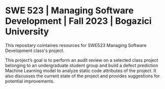 # SWE 523 | Managing Software Development | Fall 2023 | Bogazici University

This repositary cointaines resources for SWE523 Managing Software Development class's project.

This project’s goal is to perform an audit review on a selected class project belonging to an undergraduate student group and build a defect prediction Machine Learning model to analyze static code attributes of the project.
It also discusses the current state of the project and provides suggestions for potential improvements.      
